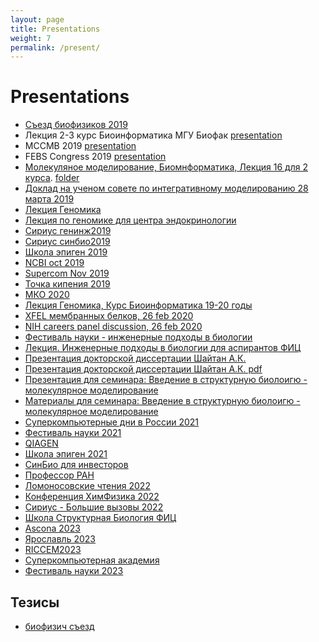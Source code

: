 ```yaml
---
layout: page
title: Presentations
weight: 7
permalink: /present/
---
```


# Presentations
- [Съезд биофизиков 2019](https://www.dropbox.com/s/5ah9d1ij4p1tzgx/shaytan_biophys_2019.pptx?dl=0)
- Лекция 2-3 курс Биоинформатика МГУ Биофак [presentation](https://www.dropbox.com/s/18fri9qonbq9nbf/lecture2-3.pptx?dl=0)
- MCCMB 2019 [presentation](https://www.dropbox.com/s/q7wjs4sl6268owv/shaytan_mccmb_2019.pptx?dl=0)
- FEBS Congress 2019 [presentation](https://www.dropbox.com/s/usavbspa0ru9hfs/shaytan_febs_new.pptx?dl=0)
- [Молекуляное моделирование, Биомнформатика, Лекция 16 для 2 курса](https://www.dropbox.com/s/71azg4j9hw8mpo4/Lecture16.ppt?dl=0). [folder](https://www.dropbox.com/sh/owb01q5b7bvbj7j/AADgLcaNbqgDtyZYay6X0OHQa?dl=0)
- [Доклад на ученом совете по интегративному моделированию 28 марта 2019](https://www.dropbox.com/s/n2pqwvxod7hfkzm/shaytan_uchsovet_28march.pptx?dl=0)
- [Лекция Геномика](https://www.dropbox.com/s/yg01kygxytsdnq4/2018-19_lecture22_genomics.pptx?dl=0)
- [Лекция по геномике для центра эндокринологии](https://www.dropbox.com/s/tt0xo8grj6q5wnr/genomic_data.pptx?dl=0)
- [Сириус генинж2019](https://www.dropbox.com/s/ttwbnemxbjd8dhd/GenEng_Lecture_SiriusFeb2019.pptx?dl=0)
- [Сириус синбио2019](https://www.dropbox.com/s/89ewowk3809zs7n/SynBio_Lecture_SiriusFeb2019.pptx?dl=0)
- [Школа эпиген 2019](https://www.dropbox.com/s/d0bf7c4kibh2oh1/shaytan_epigen_school_2019.pptx?dl=0)
- [NCBI oct 2019](https://www.dropbox.com/s/gxd4zg640x4nxz8/shaytan_2019.pptx?dl=0)
- [Supercom Nov 2019](https://www.dropbox.com/s/waqdl5gs27lttxf/shaytan_supercomp_2019.pptx?dl=0)
- [Точка кипения 2019](https://www.dropbox.com/s/56ozzzmhry1km42/shaytan.pptx?dl=0)
- [МКО 2020](https://www.dropbox.com/s/jlch7zh55n76g6f/shaytan_2020.pptx?dl=0)
- [Лекция Геномика, Курс Биоинформатика 19-20 годы](https://www.dropbox.com/s/jl6ouppao2h9sbg/2019-20_lecture16_genomics.pptx?dl=0)
- [XFEL мембранных белков, 26 feb 2020](https://www.dropbox.com/s/q1opvphqeo3hj73/serial_membr_xfel.pptx?dl=0)
- [NIH careers panel discussion, 26 feb 2020](https://www.dropbox.com/s/ido9fvr0qwvunop/shaytan_2020.pptx?dl=0)
- [Фестиваль науки - инженерные подходы в биологии](https://www.dropbox.com/s/ew90zhv4erp31v9/Shaytan_v2.pptx?dl=0)
- [Лекция. Инженерные подходы в биологии для аспирантов ФИЦ](https://www.dropbox.com/s/4rt70ke8362ahyb/EngMethods_1.pptx?dl=0)
- [Презентация докторской диссертации Шайтан А.К.](https://www.dropbox.com/s/s2gf5ljkm2ajrde/Presentation_final.pptx?dl=0)
- [Презентация докторской диссертации Шайтан А.К. pdf](https://www.dropbox.com/s/dc0w38lxcxnmmwp/presentation_final.pdf?dl=0)
- [Презентация для семинара: Введение в структурную биолоигю - молекулярное моделирование](https://www.dropbox.com/s/fsdx8f0ckvn9j0k/Molmod.ppt?dl=0)
- [Материалы для семинара: Введение в структурную биолоигю - молекулярное моделирование](https://www.dropbox.com/sh/owb01q5b7bvbj7j/AADgLcaNbqgDtyZYay6X0OHQa?dl=0)
- [Суперкомпьютерные дни в России 2021](https://www.dropbox.com/s/db5bkkk5u6oxvbu/shaytan_2021.pptx?dl=0)
- [Фестиваль науки 2021](https://www.dropbox.com/s/ksr16msjx9wiws3/Shaytan.pptx?dl=0)
- [QIAGEN](https://www.dropbox.com/s/4d20q0fex0g5kio/Shaytan.pptx?dl=0)
- [Школа эпиген 2021](https://www.dropbox.com/s/jfrmx9cjb8cqj43/shaytan_epigen_school_2021.pptx?dl=0)
- [СинБио для инвесторов](https://www.dropbox.com/s/rvaktqzswyci7jk/Lecture_synbio.pptx?dl=0)
- [Профессор РАН](https://www.dropbox.com/s/h4di4ekbj72u59l/shaytan_2022.pptx?dl=0)
- [Ломоносовские чтения 2022](https://www.dropbox.com/s/9fviq2am1clobbw/shaytan_2021.pptx?dl=0)
- [Конференция ХимФизика 2022](https://www.dropbox.com/s/eq6gqsjprbhzr6t/shaytan_2021.pptx?dl=0)
- [Сириус - Большие вызовы 2022](https://www.dropbox.com/s/7uo2a6k3vkanxrh/Shaytan_sirius2022.pptx?dl=0)
- [Школа Структурная Биология ФИЦ](https://www.dropbox.com/s/u9t2011m3cqpv5h/shaytan_2022.pptx?dl=0)
- [Ascona 2023](https://www.dropbox.com/s/a7xq9hhqrayoapd/shaytan_2023%20_to_show.pptx?dl=0)
- [Ярославль 2023](https://www.dropbox.com/s/9usa5raifkaic20/Shaytan_2023_to_show.pptx?dl=0)
- [RICCEM2023](https://www.dropbox.com/s/9l6581gw6xi25zp/shaytan_2023_to_show.pptx?dl=0)
- [Суперкомпьютерная академия](https://www.dropbox.com/scl/fi/8dohw08s7lbceej1aiz6r/Shaytan.pptx?rlkey=e3ril6ajmtlsp76chaxwc1a5c&dl=0)
- [Фестиваль науки 2023](https://www.dropbox.com/scl/fi/zn6eny5mtag2wxt673oj8/Shaytan.pptx?rlkey=mik64iqojpyi7w79lrwyj9jhk&dl=0)

## Тезисы
- [биофизич съезд](https://drive.google.com/file/d/1Sbvq-0tKhdbXvu4f_WldkGYGgihVN08g/view?usp=sharing)
